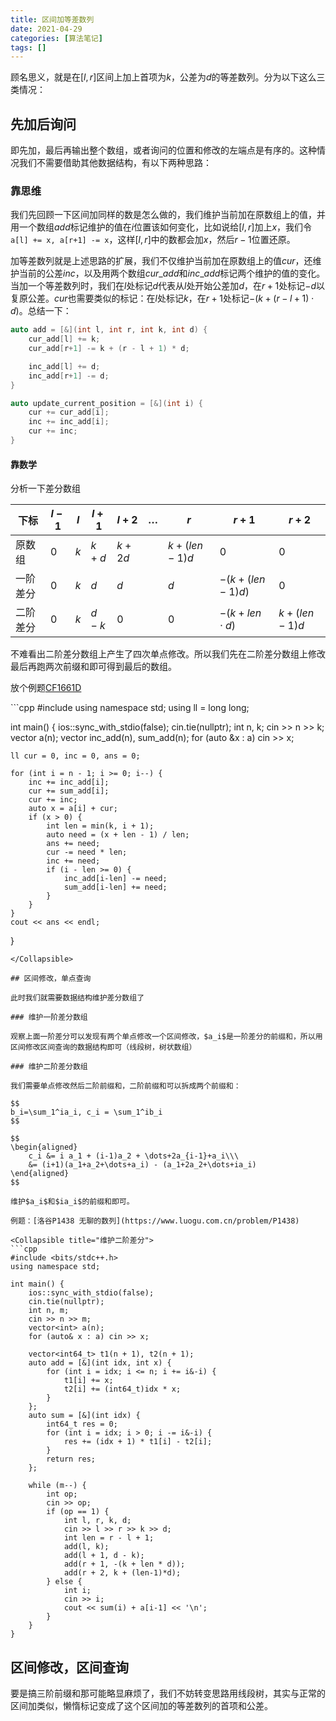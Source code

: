 ```yaml
---
title: 区间加等差数列
date: 2021-04-29
categories: [算法笔记]
tags: []
---
```


顾名思义，就是在$[l, r]$区间上加上首项为$k$，公差为$d$的等差数列。分为以下这么三类情况：


## 先加后询问

即先加，最后再输出整个数组，或者询问的位置和修改的左端点是有序的。这种情况我们不需要借助其他数据结构，有以下两种思路：

### 靠思维

我们先回顾一下区间加同样的数是怎么做的，我们维护当前加在原数组上的值，并用一个数组$add$标记维护的值在$i$位置该如何变化，比如说给$[l, r]$加上$x$，我们令`a[l] += x, a[r+1] -= x`，这样$[l, r]$中的数都会加$x$，然后$r-1$位置还原。

加等差数列就是上述思路的扩展，我们不仅维护当前加在原数组上的值$cur$，还维护当前的公差$inc$，以及用两个数组$cur\_add$和$inc\_add$标记两个维护的值的变化。当加一个等差数列时，我们在$l$处标记$d$代表从$l$处开始公差加$d$，在$r+1$处标记$-d$以复原公差。$cur$也需要类似的标记：在$l$处标记$k$，在$r+1$处标记$-(k+(r-l+1)\cdot d)$。总结一下：

```cpp
auto add = [&](int l, int r, int k, int d) {  
    cur_add[l] += k;
    cur_add[r+1] -= k + (r - l + 1) * d;

    inc_add[l] += d;
    inc_add[r+1] -= d;
}

auto update_current_position = [&](int i) {
    cur += cur_add[i];
    inc += inc_add[i];
    cur += inc;
}
```

####  靠数学

分析一下差分数组

|下标|$l-1$|$l$|$l+1$|$l+2$|$\dots$|$r$|$r+1$|$r+2$|
|--- |---|-|---|---|---|-|---|---|
|原数组|$0$|$k$|$k+d$|$k+2d$||$k+(len-1)d$|$0$|$0$|$
|一阶差分|$0$|$k$|$d$|$d$||$d$|$-(k+(len-1)d)$|$0$|$
|二阶差分|$0$|$k$|$d-k$|$0$||$0$|$-(k+len\cdot d)$|$k+(len-1)d$|$

 不难看出二阶差分数组上产生了四次单点修改。所以我们先在二阶差分数组上修改最后再跑两次前缀和即可得到最后的数组。

放个例题[CF1661D](https://codeforces.com/contest/1661/problem/D)


<Collapsible title="靠思维做法">
```cpp
#include <bits/stdc++.h>
using namespace std;
using ll = long long;

int main() {
    ios::sync_with_stdio(false);
    cin.tie(nullptr);
    int n, k;
    cin >> n >> k;
    vector<ll> a(n);
    vector<ll> inc_add(n), sum_add(n);
    for (auto &x : a)
        cin >> x;

    ll cur = 0, inc = 0, ans = 0;

    for (int i = n - 1; i >= 0; i--) {
        inc += inc_add[i];
        cur += sum_add[i];
        cur += inc;
        auto x = a[i] + cur;
        if (x > 0) {
            int len = min(k, i + 1);
            auto need = (x + len - 1) / len;
            ans += need;
            cur -= need * len;
            inc += need;
            if (i - len >= 0) {
                inc_add[i-len] -= need;
                sum_add[i-len] += need;
            }
        }
    }
    cout << ans << endl;
}
```
</Collapsible>

## 区间修改，单点查询

此时我们就需要数据结构维护差分数组了

### 维护一阶差分数组

观察上面一阶差分可以发现有两个单点修改一个区间修改，$a_i$是一阶差分的前缀和，所以用区间修改区间查询的数据结构即可（线段树，树状数组）

### 维护二阶差分数组

我们需要单点修改然后二阶前缀和，二阶前缀和可以拆成两个前缀和：

$$
b_i=\sum_1^ia_i, c_i = \sum_1^ib_i
$$

$$
\begin{aligned}
    c_i &= i a_1 + (i-1)a_2 + \dots+2a_{i-1}+a_i\\\
    &= (i+1)(a_1+a_2+\dots+a_i) - (a_1+2a_2+\dots+ia_i)
\end{aligned}
$$

维护$a_i$和$ia_i$的前缀和即可。

例题：[洛谷P1438 无聊的数列](https://www.luogu.com.cn/problem/P1438)

<Collapsible title="维护二阶差分">
```cpp
#include <bits/stdc++.h>
using namespace std;

int main() {
    ios::sync_with_stdio(false);
    cin.tie(nullptr);
    int n, m;
    cin >> n >> m;
    vector<int> a(n);
    for (auto& x : a) cin >> x;

    vector<int64_t> t1(n + 1), t2(n + 1); 
    auto add = [&](int idx, int x) {
        for (int i = idx; i <= n; i += i&-i) {
            t1[i] += x;
            t2[i] += (int64_t)idx * x;
        }
    };
    auto sum = [&](int idx) {
        int64_t res = 0;
        for (int i = idx; i > 0; i -= i&-i) {
            res += (idx + 1) * t1[i] - t2[i];
        }
        return res;
    };

    while (m--) {
        int op;
        cin >> op;
        if (op == 1) {
            int l, r, k, d;
            cin >> l >> r >> k >> d;
            int len = r - l + 1;
            add(l, k);
            add(l + 1, d - k);
            add(r + 1, -(k + len * d));
            add(r + 2, k + (len-1)*d);
        } else {
            int i;
            cin >> i;
            cout << sum(i) + a[i-1] << '\n';
        }
    }
}
```
</Collapsible>

## 区间修改，区间查询

要是搞三阶前缀和那可能略显麻烦了，我们不妨转变思路用线段树，其实与正常的区间加类似，懒惰标记变成了这个区间加的等差数列的首项和公差。
